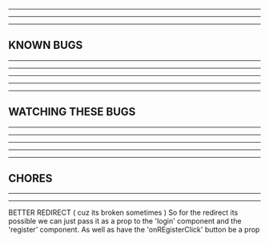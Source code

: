 --------------------------------------------------------------------------------------
--------------------------------------------------------------------------------------
--------------------------------------------------------------------------------------
KNOWN BUGS
--------------------------------------------------------------------------------------
--------------------------------------------------------------------------------------
--------------------------------------------------------------------------------------





--------------------------------------------------------------------------------------
--------------------------------------------------------------------------------------
--------------------------------------------------------------------------------------
WATCHING THESE BUGS
--------------------------------------------------------------------------------------
--------------------------------------------------------------------------------------
--------------------------------------------------------------------------------------






--------------------------------------------------------------------------------------
--------------------------------------------------------------------------------------
--------------------------------------------------------------------------------------
CHORES
--------------------------------------------------------------------------------------
--------------------------------------------------------------------------------------
--------------------------------------------------------------------------------------

BETTER REDIRECT ( cuz its broken sometimes )
  So for the redirect its possible we can just pass it as a prop to the 'login' component and the 'register' component. As well as have the 'onREgisterClick' button be a prop
